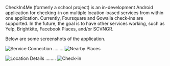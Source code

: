 CheckIn4Me (formerly a school project) is an in-development Android application for checking-in on multiple location-based services from within one application.
Currently, Foursquare and Gowalla check-ins are supported.  In the future, the goal is to have other services working, such as
Yelp, Brightkite, Facebook Places, and/or SCVNGR.

Below are some screenshots of the application. 

![Service Connection](https://github.com/davidivins/CheckIn4Me/raw/master/presentation/images/connect_services_screen.png "Service Connection")
........
![Nearby Places](https://github.com/davidivins/CheckIn4Me/raw/master/presentation/images/nearby_places_screen.png "Nearby Places")

![Location Details](https://github.com/davidivins/CheckIn4Me/raw/master/presentation/images/location_details_screen.png "Location Details")
........
![Check-in](https://github.com/davidivins/CheckIn4Me/raw/master/presentation/images/checkin_screen.png "Check-in")
